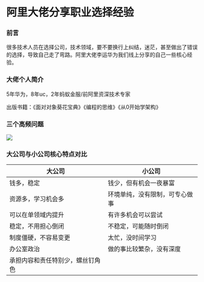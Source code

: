 # 阿里大佬分享职业选择经验

### 前言

很多技术人员在选择公司，技术领域，要不要换行上纠结，迷茫，甚至做出了错误的选择，导致自己走了弯路。阿里大佬李运华为我们线上分享的自己一些核心经验。

### 大佬个人简介

5年华为，8年uc，2年蚂蚁金服/前阿里资深技术专家

出版书籍：《面对对象葵花宝典》《编程的思维》《从0开始学架构》

### 三个高频问题

![](https://cdn.jsdelivr.net/gh/BestDingSheng/ImgHosting/Deson-PIC/20201106204846.png)

### 大公司与小公司核心特点对比

|  大公司   | 小公司  |
|  ----  | ----  |
|钱多，稳定 | 钱少，但有机会一夜暴富 |
| 资源多，学习机会多 | 环境单纯，没有限制，可专心做事 |
|可以在单领域内提升| 有许多机会可以尝试 |
|稳定，不用担心倒闭 |不稳定，可能随时倒闭 |
|制度僵硬，不容易变更 |太忙，没时间学习|
|办公室政治 | 做的事比较繁杂，没有深度 |
|承担内容和责任特别少，螺丝钉角色|
